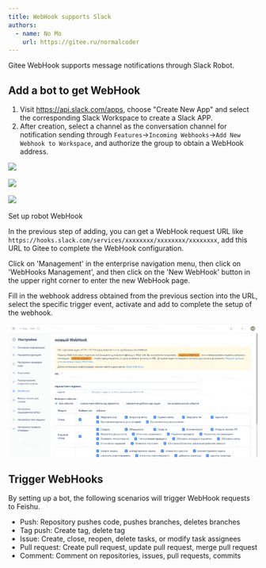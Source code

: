 ```yaml
---
title: WebHook supports Slack
authors:
  - name: No Mo
    url: https://gitee.ru/normalcoder
---
```


Gitee WebHook supports message notifications through Slack Robot.

## Add a bot to get WebHook

1. Visit <https://api.slack.com/apps>, choose "Create New App" and select the corresponding Slack Workspace to create a Slack APP.
2. After creation, select a channel as the conversation channel for notification sending through `Features`->`Incoming Webhooks`->`Add New Webhook to Workspace`, and authorize the group to obtain a WebHook address.

![](https://images.gitee.ru/uploads/images/2020/0628/124622_44f9e339_551147.png )

![](https://images.gitee.ru/uploads/images/2020/0628/125434_39135ea1_551147.png )

![](https://images.gitee.ru/uploads/images/2020/0628/125740_e9e93408_551147.png )

Set up robot WebHook

In the previous step of adding, you can get a WebHook request URL like `https://hooks.slack.com/services/xxxxxxxx/xxxxxxxx/xxxxxxxx`, add this URL to Gitee to complete the WebHook configuration.

Click on 'Management' in the enterprise navigation menu, then click on 'WebHooks Management', and then click on the 'New WebHook' button in the upper right corner to enter the new WebHook page.

Fill in the webhook address obtained from the previous section into the URL, select the specific trigger event, activate and add to complete the setup of the webhook.

![Image Description](../assets/image.png)

## Trigger WebHooks

By setting up a bot, the following scenarios will trigger WebHook requests to Feishu.

- Push: Repository pushes code, pushes branches, deletes branches
- Tag push: Create tag, delete tag
- Issue: Create, close, reopen, delete tasks, or modify task assignees
- Pull request: Create pull request, update pull request, merge pull request
- Comment: Comment on repositories, issues, pull requests, commits